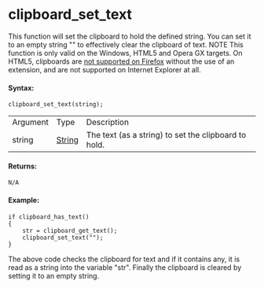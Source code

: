 # clipboard_set_text

This function will set the clipboard to hold the defined string. You can
set it to an empty string "" to effectively clear the clipboard of text.
NOTE This function is only valid on the Windows, HTML5 and Opera GX
targets. On HTML5, clipboards are [not supported on
Firefox](https://developer.mozilla.org/en-US/docs/Web/API/Clipboard#browser_compatibility)
without the use of an extension, and are not supported on Internet
Explorer at all.

#### Syntax:

``` gml
clipboard_set_text(string);
```

|          |                                                                        |                                                      |
|----------|------------------------------------------------------------------------|------------------------------------------------------|
| Argument | Type                                                                   | Description                                          |
| string   |  [String](../../../../GameMaker_Language/GML_Overview/Data_Types)  | The text (as a string) to set the clipboard to hold. |

#### Returns:

``` gml
N/A
```

#### Example:

``` gml
if clipboard_has_text()
{
    str = clipboard_get_text();
    clipboard_set_text("");
}
```

The above code checks the clipboard for text and if it contains any, it
is read as a string into the variable "str". Finally the clipboard is
cleared by setting it to an empty string.

